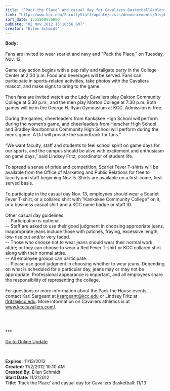 ```yaml
---
title: "‘Pack the Place’ and casual day for Cavaliers Basketball&colon; 11/13"
link: "http://www.kcc.edu/FacultyStaff/update/Lists/Announcements/DispForm.aspx?ID=883"
sort_date: 1351869056000
pubDate: "02 Nov 2012 15:10:56 GMT"
creator: "Ellen Schmidt"
---
```


<div><b>Body:</b> <div class="ExternalClass5DA0B4BDA5324837808711D871BF7A8A">
<div><br />Fans are invited to wear scarlet and navy and &quot;Pack the Place,&quot; on Tuesday, Nov. 13.</div>
<div> </div>
<div>Game day action begins with a pep rally and tailgate party in the College Center at 2:30 p.m. Food and beverages will be served. Fans can participate in sports-related activities, take photos with the Cavaliers mascot, and make signs to bring to the game.</div>
<div> </div>
<div>Then fans are invited watch as the Lady Cavaliers play Oakton Community College at 5:30 p.m., and the men play Morton College at 7:30 p.m. Both games will be in the George H. Ryan Gymnasium at KCC. Admission is free.</div>
<div> </div>
<div>During the games, cheerleaders from Kankakee High School will perform during the women’s game, and cheerleaders from Herscher High School and Bradley Bourbonnais Community High School will perform during the men’s game. A DJ will provide the soundtrack for fans.”</div>
<div> </div>
<div>“We want faculty, staff and students to feel school spirit on game days for our sports, and the campus should be alive with excitement and enthusiasm on game days,” said Lindsey Fritz, coordinator of student life.</div>
<div> </div>
<div>To spread a sense of pride and competition, Scarlet Fever T-shirts will be available from the Office of Marketing and Public Relations for free to faculty and staff beginning Nov. 5. Shirts are available on a first-come, first-served basis. </div>
<div> </div>
<div>To participate in the casual day Nov. 13, employees should wear a Scarlet Fever T-shirt, or a collared shirt with &quot;Kankakee Community College&quot; on it, or a business casual shirt and a KCC name badge or staff ID.  </div>
<div> </div>
<div>Other casual day guidelines: </div>
<div>-- Participation is optional.<br />-- Staff are asked to use their good judgment in choosing appropriate jeans. Inappropriate jeans include those with patches, fraying, excessive length, low-rise cut and/or very faded. <br />-- Those who choose not to wear jeans should wear their normal work attire; or they can choose to wear a Red Fever T-shirt or KCC collared shirt along with their normal attire. <br />-- All employee groups can participate. <br />-- Please use good judgment in choosing whether to wear jeans. Depending on what is scheduled for a particular day, jeans may or may not be appropriate. Professional appearance is important, and all employees share the responsibility of representing the college. </div>
<div><br />For questions or more information about the Pack the House events, contact Kari Sargeant at <a href="mailto:ksargeant@kcc.edu">ksargeant@kcc.edu</a> or Lindsey Fritz at <a href="mailto:lfritz@kcc.edu">lfritz@kcc.edu</a>. More information on Cavaliers athletics is at <a href="http://www.kcccavaliers.com/">www.kcccavaliers.com/</a>.</div>
<div> </div>
<div>
<p> </p>
<p>***</p>
<p><a href="/FacultyStaff/update/Pages/dailyupdate.aspx">Go to Online Update</a></p>
<p> </p></div></div></div>
<div><b>Expires:</b> 11/13/2012</div>
<div><b>Created:</b> 11/2/2012 10:10 AM</div>
<div><b>Created By:</b> Ellen Schmidt</div>
<div><b>Start Date:</b> 11/2/2012</div>
<div><b>Title:</b> ‘Pack the Place’ and casual day for Cavaliers Basketball: 11/13</div>
